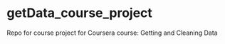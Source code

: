 getData_course_project
======================

Repo for course project for Coursera course: Getting and Cleaning Data

